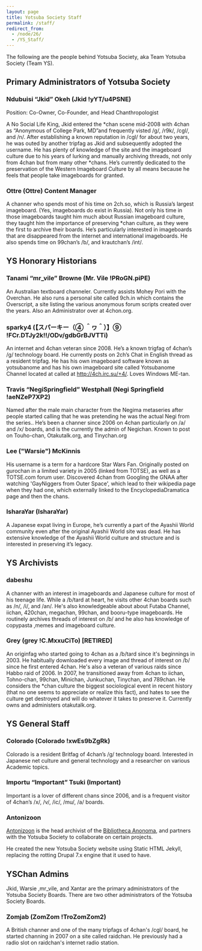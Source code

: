 ```yaml
---
layout: page
title: Yotsuba Society Staff
permalink: /staff/
redirect_from:
  - /node/26/
  - /YS_Staff/
---
```


The following are the people behind Yotsuba Society, aka Team Yotsuba Society (Team YS).

## Primary Administrators of Yotsuba Society

### Ndubuisi “Jkid” Okeh (Jkid !yYT/u4PSNE)

Position: Co-Owner, Co-Founder, and Head Chanthropologist

A No Social Life King, Jkid entered the *chan scene mid-2008 with 4chan as “Anonymous of College Park, MD”and frequently visted /g/, /r9k/, /cgl/, and /n/. After establishing a known reputation in /cgl/ for about two years, he was outed by another tripfag as Jkid and subsequently adopted the username. He has plenty of knowledge of the site and the imageboard culture due to his years of lurking and manually archiving threads, not only from 4chan but from many other *chans. He’s currently dedicated to the preservation of the Western Imageboard Culture by all means because he feels that people take imageboards for granted.

### Ottre (Ottre) Content Manager

A channer who spends most of his time on 2ch.so, which is Russia’s largest imageboard. (Yes, imageboards do exist in Russia). Not only his time in those imageboards taught him much about Russian imageboard culture, they taught him the importance of preserving *chan culture, as they were the first to archive their boards. He’s particularly interested in imageboards that are disappeared from the internet and international imageboards. He also spends time on 99chan’s /b/, and krautchan’s /int/.

## YS Honorary Historians

### Tanami “mr_vile” Browne (Mr. Vile !PRoGN.piPE)

An Australian textboard channeler. Currently assists Mohey Pori with the Overchan. He also runs a personal site called 9ch.in which contains the Overscript, a site listing the various anonymous forum scripts created over the years. Also an Administrator over at 4chon.org.

### sparky4 (【スパーキー（④ ＾ヮ＾）】⑨ !FCr.DTJy2k!!/ODv/gdbGrBJVTTi)

An internet and 4chan veteran since 2008. He’s a known trigfag of 4chan’s /g/ technology board. He currently posts on 2ch’s Chat in English thread as a resident tripfag. He has his own imageboard software known as yotsubanome and has his own imageboard site called Yotsubanome Channel located at called at http://4ch.irc.su/+4/. Loves Windows ME-tan.

### Travis “NegiSpringfield” Westphall (Negi Springfield !aeNZeP7XP2)

Named after the male main character from the Negima metaseries after people started calling that he was pretending he was the actual Negi from the series.. He’s been a channer since 2006 on 4chan particularly on /a/ and /x/ boards, and is the currently the admin of Negichan. Known to post on Touho-chan, Otakutalk.org, and Tinychan.org

### Lee ("Warsie") McKinnis

His username is a term for a hardcore Star Wars Fan. Originally posted on gurochan in a limited variety in 2005 (linked from TOTSE), as well as a TOTSE.com forum user. Discovered 4chan from Googling the GNAA after watching 'GayNiggers from Outer Space', which lead to their wikipedia page when they had one, which externally linked to the EncyclopediaDramatica page and then the chans.

### IsharaYar (IsharaYar)

A Japanese expat living in Europe, he’s currently a part of the Ayashii World community even after the original Ayashii World site was dead. He has extensive knowledge of the Ayashii World culture and structure and is interested in preserving it’s legacy.

## YS Archivists

### dabeshu

A channer with an interest in imageboards and Japanese culture for most of his teenage life. While a /b/tard at heart, he visits other 4chan boards such as /n/, /i/, and /an/. He's also knowledgeable about about Futaba Channel, iichan, 420chan, megachan, 99chan, and booru-type imageboards. He routinely archives threads of interest on /b/ and he also has knowledge of copypasta ,memes and imageboard culture.

### Grey (grey !C.MxxuCiTo) [RETIRED]

An originfag who started going to 4chan as a /b/tard since it's beginnings in 2003. He habitually downloaded every image and thread of interest on /b/ since he first entered 4chan. He's also a veteran of various raids since Habbo raid of 2006. In 2007, he transitioned away from 4chan to iichan, Tohno-chan, 99chan, Minichan, Junkuchan, Tinychan, and 789chan. He considers the *chan culture the biggest sociological event in recent history (that no one seems to appreciate or realize this fact), and hates to see the culture get destroyed and will do whatever it takes to preserve it. Currently owns and administers otakutalk.org.

## YS General Staff

### Colorado (Colorado !xwEs9bZgRk)

Colorado is a resident Britfag of 4chan’s /g/ technology board. Interested in Japanese net culture and general technology and a researcher on various Academic topics.

### Importu “Important” Tsuki (Important)

Important is a lover of different chans since 2006, and is a frequent visitor of 4chan’s /x/, /v/, /ic/, /mu/, /a/ boards.

### Antonizoon

[Antonizoon](http://github.com/antonizoon) is the head archivist of the [Bibliotheca Anonoma](http://github.com/bibanon/bibanon/wiki), and partners with the Yotsuba Society to collaborate on certain projects.

He created the new Yotsuba Society website using Static HTML Jekyll, replacing the rotting Drupal 7.x engine that it used to have.

## YSChan Admins

Jkid, Warsie ,mr_vile, and Xantar are the primary administrators of the Yotsuba Society Boards. There are two other administrators of the Yotsuba Society Boards.

### Zomjab (ZomZom !TroZomZom2)

A British channer and one of the many tripfags of 4chan's /cgl/ board, he started channing in 2007 on a site called raidchan. He previously had a radio slot on raidchan's internet radio station.
 
